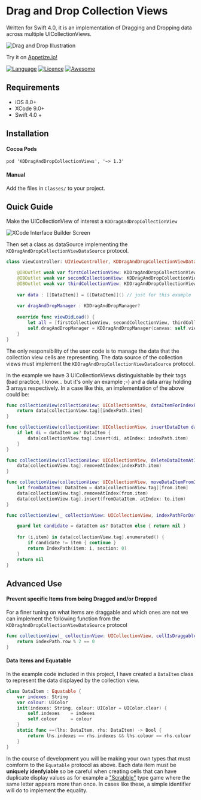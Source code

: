 # Drag and Drop Collection Views 

Written for Swift 4.0, it is an implementation of Dragging and Dropping data across multiple UICollectionViews. 

![Drag and Drop Illustration](http://s27.postimg.org/geseg5j03/image.png "Drag and Drop")

Try it on [Appetize.io!](https://appetize.io/embed/exaf5fdj5auryhu174ta69t1gm?device=iphone5s&scale=75&orientation=portrait&osVersion=9.3)

[![Language](https://img.shields.io/badge/Swift-4.0-orange.svg?style=flat)](https://swift.org)
[![Licence](https://img.shields.io/dub/l/vibe-d.svg?maxAge=2592000)](https://opensource.org/licenses/MIT)
[![Awesome](https://cdn.rawgit.com/sindresorhus/awesome/d7305f38d29fed78fa85652e3a63e154dd8e8829/media/badge.svg)](https://github.com/vsouza/awesome-ios)

## Requirements

* iOS 8.0+
* XCode 9.0+
* Swift 4.0 +

## Installation

#### Cocoa Pods
```
pod 'KDDragAndDropCollectionViews', '~> 1.3'
```
#### Manual

Add the files in `Classes/` to your project.

## Quick Guide

Make the UICollectionView of interest a `KDDragAndDropCollectionView`

![XCode Interface Builder Screen](https://github.com/mmick66/KDDragAndDropCollectionView/blob/master/Resources/Screenshot.Installation.png?raw=true)

Then set a class as dataSource implementing the `KDDragAndDropCollectionViewDataSource` protocol.

```Swift
class ViewController: UIViewController, KDDragAndDropCollectionViewDataSource {

    @IBOutlet weak var firstCollectionView: KDDragAndDropCollectionView!
    @IBOutlet weak var secondCollectionView: KDDragAndDropCollectionView!
    @IBOutlet weak var thirdCollectionView: KDDragAndDropCollectionView!
    
    var data : [[DataItem]] = [[DataItem]]() // just for this example
    
    var dragAndDropManager : KDDragAndDropManager?
    
    override func viewDidLoad() {
        let all = [firstCollectionView, secondCollectionView, thirdCollectionView]
        self.dragAndDropManager = KDDragAndDropManager(canvas: self.view, collectionViews: all)
    }
}
```

The only responsibility of the user code is to manage the data that the collection view cells are representing. The data source of the collection views must implement the `KDDragAndDropCollectionViewDataSource` protocol.

In the example we have 3 UICollectionViews distinguishable by their tags (bad practice, I know... but it's only an example ;-) and a data array holding 3 arrays respectively. In a case like this, an implementation of the above could be:

```Swift
func collectionView(collectionView: UICollectionView, dataItemForIndexPath indexPath: NSIndexPath) -> AnyObject {
    return data[collectionView.tag][indexPath.item]
}

func collectionView(collectionView: UICollectionView, insertDataItem dataItem : AnyObject, atIndexPath indexPath: NSIndexPath) -> Void {
    if let di = dataItem as? DataItem {
        data[collectionView.tag].insert(di, atIndex: indexPath.item)
    }
}

func collectionView(collectionView: UICollectionView, deleteDataItemAtIndexPath indexPath : NSIndexPath) -> Void {
    data[collectionView.tag].removeAtIndex(indexPath.item)
}

func collectionView(collectionView: UICollectionView, moveDataItemFromIndexPath from: NSIndexPath, toIndexPath to : NSIndexPath) -> Void {
    let fromDataItem: DataItem = data[collectionView.tag][from.item]
    data[collectionView.tag].removeAtIndex(from.item)
    data[collectionView.tag].insert(fromDataItem, atIndex: to.item)    
}

func collectionView(_ collectionView: UICollectionView, indexPathForDataItem dataItem: AnyObject) -> IndexPath? {

    guard let candidate = dataItem as? DataItem else { return nil }
    
    for (i,item) in data[collectionView.tag].enumerated() {
        if candidate != item { continue }
        return IndexPath(item: i, section: 0)
    }
    return nil
}
```

## Advanced Use

#### Prevent specific Items from being Dragged and/or Dropped

For a finer tuning on what items are draggable and which ones are not we can implement the following function from the `KDDragAndDropCollectionViewDataSource` protocol

```Swift
func collectionView(_ collectionView: UICollectionView, cellIsDraggableAtIndexPath indexPath: IndexPath) -> Bool {
    return indexPath.row % 2 == 0
}
```


#### Data Items and Equatable

In the example code included in this project, I have created a `DataItem` class to represent the data displayed by the collection view.

```Swift
class DataItem : Equatable {
    var indexes: String
    var colour: UIColor
    init(indexes: String, colour: UIColor = UIColor.clear) {
        self.indexes    = indexes
        self.colour     = colour
    }
    static func ==(lhs: DataItem, rhs: DataItem) -> Bool {
        return lhs.indexes == rhs.indexes && lhs.colour == rhs.colour
    }
}
```

In the course of development you will be making your own types that must comform to the `Equatable` protocol as above. Each data item must be **uniquely idenfyiable** so be careful when creating cells that can have duplicate display values as for example a ["Scrabble"](https://en.wikipedia.org/wiki/Scrabble) type game where the same letter appears more than once. In cases like these, a simple identifier will do to implement the equality.
